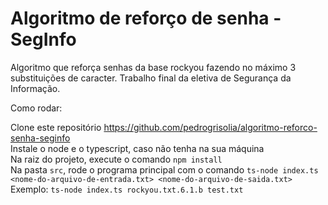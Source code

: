 # Algoritmo de reforço de senha - SegInfo
Algoritmo que reforça senhas da base rockyou fazendo no máximo 3 substituições de caracter. Trabalho final da eletiva de Segurança da Informação.  

Como rodar:  

Clone este repositório  https://github.com/pedrogrisolia/algoritmo-reforco-senha-seginfo  
Instale o node e o typescript, caso não tenha na sua máquina  
Na raiz do projeto, execute o comando `npm install`  
Na pasta `src`, rode o programa principal com o comando `ts-node index.ts <nome-do-arquivo-de-entrada.txt> <nome-do-arquivo-de-saida.txt>`  
Exemplo: `ts-node index.ts rockyou.txt.6.1.b test.txt`
